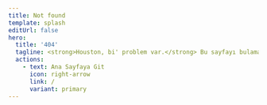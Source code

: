 ```yaml
---
title: Not found
template: splash
editUrl: false
hero:
  title: '404'
  tagline: <strong>Houston, bi' problem var.</strong> Bu sayfayı bulamadık.<br>URL'i kontrol et ya da arama çubuğunu kullanmayı dene.
  actions:
    - text: Ana Sayfaya Git
      icon: right-arrow
      link: /
      variant: primary
---
```

